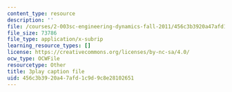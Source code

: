 ```yaml
---
content_type: resource
description: ''
file: /courses/2-003sc-engineering-dynamics-fall-2011/456c3b3920a47afd1c9d9c8e28102651_d00XI_UTKQo.srt
file_size: 73786
file_type: application/x-subrip
learning_resource_types: []
license: https://creativecommons.org/licenses/by-nc-sa/4.0/
ocw_type: OCWFile
resourcetype: Other
title: 3play caption file
uid: 456c3b39-20a4-7afd-1c9d-9c8e28102651
---
```

